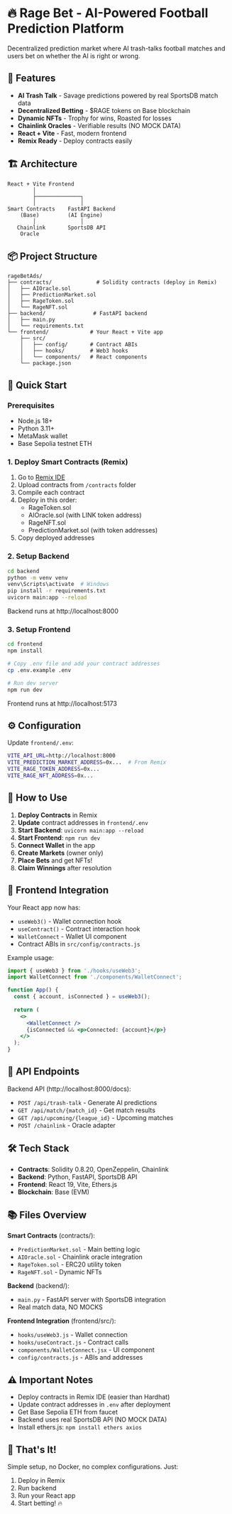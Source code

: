 # 🔥 Rage Bet - AI-Powered Football Prediction Platform

Decentralized prediction market where AI trash-talks football matches and users bet on whether the AI is right or wrong.

## 🎯 Features

- **AI Trash Talk** - Savage predictions powered by real SportsDB match data
- **Decentralized Betting** - $RAGE tokens on Base blockchain  
- **Dynamic NFTs** - Trophy for wins, Roasted for losses
- **Chainlink Oracles** - Verifiable results (NO MOCK DATA)
- **React + Vite** - Fast, modern frontend
- **Remix Ready** - Deploy contracts easily

## 🏗️ Architecture

```
React + Vite Frontend
        │
        ├──────────────┐
        │              │
Smart Contracts    FastAPI Backend
    (Base)         (AI Engine)
        │              │
   Chainlink       SportsDB API
    Oracle
```

## 📦 Project Structure

```
rageBetAds/
├── contracts/              # Solidity contracts (deploy in Remix)
│   ├── AIOracle.sol
│   ├── PredictionMarket.sol
│   ├── RageToken.sol
│   └── RageNFT.sol
├── backend/               # FastAPI backend
│   ├── main.py
│   └── requirements.txt
└── frontend/             # Your React + Vite app
    ├── src/
    │   ├── config/       # Contract ABIs
    │   ├── hooks/        # Web3 hooks
    │   └── components/   # React components
    └── package.json
```

## 🚀 Quick Start

### Prerequisites

- Node.js 18+
- Python 3.11+
- MetaMask wallet
- Base Sepolia testnet ETH

### 1. Deploy Smart Contracts (Remix)

1. Go to [Remix IDE](https://remix.ethereum.org/)
2. Upload contracts from `/contracts` folder
3. Compile each contract
4. Deploy in this order:
   - RageToken.sol
   - AIOracle.sol (with LINK token address)
   - RageNFT.sol
   - PredictionMarket.sol (with token addresses)
5. Copy deployed addresses

### 2. Setup Backend

```bash
cd backend
python -m venv venv
venv\Scripts\activate  # Windows
pip install -r requirements.txt
uvicorn main:app --reload
```

Backend runs at http://localhost:8000

### 3. Setup Frontend

```bash
cd frontend
npm install

# Copy .env file and add your contract addresses
cp .env.example .env

# Run dev server
npm run dev
```

Frontend runs at http://localhost:5173

## ⚙️ Configuration

Update `frontend/.env`:
```bash
VITE_API_URL=http://localhost:8000
VITE_PREDICTION_MARKET_ADDRESS=0x...  # From Remix
VITE_RAGE_TOKEN_ADDRESS=0x...
VITE_RAGE_NFT_ADDRESS=0x...
```

## 📝 How to Use

1. **Deploy Contracts** in Remix
2. **Update** contract addresses in `frontend/.env`
3. **Start Backend**: `uvicorn main:app --reload`
4. **Start Frontend**: `npm run dev`
5. **Connect Wallet** in the app
6. **Create Markets** (owner only)
7. **Place Bets** and get NFTs!
8. **Claim Winnings** after resolution

## 🔧 Frontend Integration

Your React app now has:
- `useWeb3()` - Wallet connection hook
- `useContract()` - Contract interaction hook
- `WalletConnect` - Wallet UI component
- Contract ABIs in `src/config/contracts.js`

Example usage:
```jsx
import { useWeb3 } from './hooks/useWeb3';
import WalletConnect from './components/WalletConnect';

function App() {
  const { account, isConnected } = useWeb3();
  
  return (
    <>
      <WalletConnect />
      {isConnected && <p>Connected: {account}</p>}
    </>
  );
}
```

## 🔗 API Endpoints

Backend API (http://localhost:8000/docs):
- `POST /api/trash-talk` - Generate AI predictions
- `GET /api/match/{match_id}` - Get match results
- `GET /api/upcoming/{league_id}` - Upcoming matches
- `POST /chainlink` - Oracle adapter

## 🛠️ Tech Stack

- **Contracts**: Solidity 0.8.20, OpenZeppelin, Chainlink
- **Backend**: Python, FastAPI, SportsDB API
- **Frontend**: React 19, Vite, Ethers.js
- **Blockchain**: Base (EVM)

## 📚 Files Overview

**Smart Contracts** (contracts/):
- `PredictionMarket.sol` - Main betting logic
- `AIOracle.sol` - Chainlink oracle integration
- `RageToken.sol` - ERC20 utility token
- `RageNFT.sol` - Dynamic NFTs

**Backend** (backend/):
- `main.py` - FastAPI server with SportsDB integration
- Real match data, NO MOCKS

**Frontend Integration** (frontend/src/):
- `hooks/useWeb3.js` - Wallet connection
- `hooks/useContract.js` - Contract calls
- `components/WalletConnect.jsx` - UI component
- `config/contracts.js` - ABIs and addresses

## ⚠️ Important Notes

- Deploy contracts in Remix IDE (easier than Hardhat)
- Update contract addresses in `.env` after deployment
- Get Base Sepolia ETH from faucet
- Backend uses real SportsDB API (NO MOCK DATA)
- Install ethers.js: `npm install ethers axios`

## 🚀 That's It!

Simple setup, no Docker, no complex configurations. Just:
1. Deploy in Remix
2. Run backend
3. Run your React app
4. Start betting! 🔥
